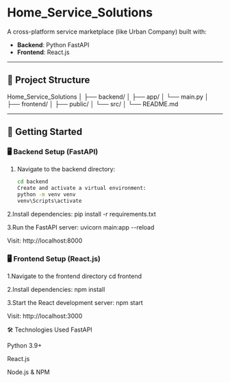 # Home_Service_Solutions
A cross-platform service marketplace (like Urban Company) built with:

- **Backend**: Python FastAPI  
- **Frontend**: React.js  

---

## 📁 Project Structure
Home_Service_Solutions
│
├── backend/
│ ├── app/
│ └── main.py
│
├── frontend/
│ ├── public/
│ └── src/
│
└── README.md


---

## 🚀 Getting Started

### 🖥️ Backend Setup (FastAPI)

1. Navigate to the backend directory:

   ```bash
   cd backend
   Create and activate a virtual environment:
   python -m venv venv
   venv\Scripts\activate

2.Install dependencies:
  pip install -r requirements.txt

3.Run the FastAPI server:
  uvicorn main:app --reload
  
Visit: http://localhost:8000

### 🖥️  Frontend Setup (React.js)
1.Navigate to the frontend directory
  cd frontend

2.Install dependencies:
  npm install

3.Start the React development server:
  npm start
 
 Visit: http://localhost:3000


🛠️ Technologies Used
FastAPI

Python 3.9+

React.js

Node.js & NPM
